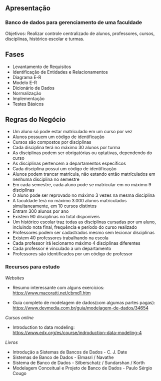## Apresentação

### Banco de dados para gerenciamento de uma faculdade

Objetivos: Realizar controle centralizado de alunos, professores, cursos, disciplinas, histórico escolar e turmas.

## Fases

- Levantamento de Requisitos
- Identificação de Entidades e Relacionamentos
- Diagrama E-R
- Modelo E-R
- Dicionário de Dados
- Normalização
- Implementação
- Testes Básicos

## Regras do Negócio

- Um aluno só pode estar matriculado em um curso por vez
- Alunos possuem um código de identificação
- Cursos são compostos por disciplinas
- Cada disciplina terá no máximo 30 alunos por turma
- As disciplinas podem ser obrigatórias ou optativas, dependendo do curso
- As disciplinas pertencem a departamentos específicos
- Cada disciplina possui um código de identificação
- Alunos podem trancar matrícula, não estando então matrículados em nenhuma disciplina no semestre
- Em cada semestre, cada aluno pode se matricular em no máximo 9 disciplinas
- O aluno pode ser reprovado no máximo 3 vezes na mesma disciplina
- A faculdade terá no máximo 3.000 alunos matriculados simultaneamente, em 10 cursos distintos
- Entram 300 alunos por ano
- Existem 90 disciplinas no total disponíveis
- Um histórico escolar traz todas as disciplinas cursadas por um aluno, incluindo nota final, frequência e período do curso realizado
- Professores podem ser cadastrados mesmo sem lecionar disciplinas
- Existem 40 professores trabalhando na escola
- Cada professor irá lecionarno máximo 4 disciplinas diferentes
- Cada professor é vinculado a um departamento
- Professores são identificados por um código de professor



### Recursos para estudo

*Websites*

- Resumo interessante com alguns exercícios: https://www.macoratti.net/cbmd1.htm

- Guia completo de modelagem de dados(com algumas partes pagas): https://www.devmedia.com.br/guia/modelagem-de-dados/34654


*Cursos online*

- Introduction to data modeling: https://www.edx.org/es/course/indroduction-data-modeling-4


*Livros*

- Introdução a Sistemas de Bancos de Dados - C. J. Date
- Sistemas de Banco de Dados - Elmasri / Navathe
- Sistema de Banco de Dados - Silberschatz / Sundarshan / Korth
- Modelagem Conceitual e Projeto de Banco de Dados - Paulo Sérgio Cougo
